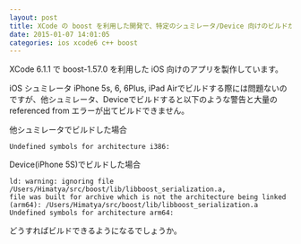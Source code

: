 ```yaml
---
layout: post
title: XCode の boost を利用した開発で、特定のシュミレータ/Device 向けのビルドが失敗する
date: 2015-01-07 14:01:05
categories: ios xcode6 c++ boost
---
```

<p>XCode 6.1.1 で boost-1.57.0 を利用した iOS 向けのアプリを製作しています。</p>

<p>iOS シュミレータ iPhone 5s, 6, 6Plus, iPad Airでビルドする際には問題ないのですが、他シュミレータ、Deviceでビルドすると以下のような警告と大量の referenced from エラーが出てビルドできません。</p>

<p>他シュミレータでビルドした場合</p>

<pre class="lang-none prettyprint-override"><code>Undefined symbols for architecture i386:
</code></pre>

<p>Device(iPhone 5S)でビルドした場合</p>

<pre class="lang-none prettyprint-override"><code>ld: warning: ignoring file /Users/Himatya/src/boost/lib/libboost_serialization.a, 
file was built for archive which is not the architecture being linked (arm64): /Users/Himatya/src/boost/lib/libboost_serialization.a
Undefined symbols for architecture arm64:
</code></pre>

<p>どうすればビルドできるようになるでしょうか。</p>
